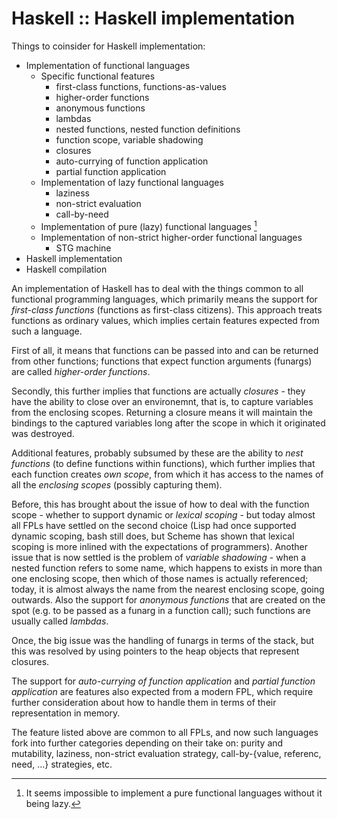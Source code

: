 # Haskell :: Haskell implementation

Things to coinsider for Haskell implementation:

- Implementation of functional languages
  - Specific functional features
    - first-class functions, functions-as-values
    - higher-order functions
    - anonymous functions
    - lambdas
    - nested functions, nested function definitions
    - function scope, variable shadowing
    - closures
    - auto-currying of function application
    - partial function application
  - Implementation of lazy functional languages
    - laziness
    - non-strict evaluation
    - call-by-need
  - Implementation of pure (lazy) functional languages [^¹]
  - Implementation of non-strict higher-order functional languages
    - STG machine
- Haskell implementation
- Haskell compilation


An implementation of Haskell has to deal with the things common to all functional programming languages, which primarily means the support for *first-class functions* (functions as first-class citizens). This approach treats functions as ordinary values, which implies certain features expected from such a language.

First of all, it means that functions can be passed into and can be returned from other functions; functions that expect function arguments (funargs) are called *higher-order functions*.

Secondly, this further implies that functions are actually *closures* - they have the ability to close over an environemnt, that is, to capture variables from the enclosing scopes. Returning a closure means it will maintain the bindings to the captured variables long after the scope in which it originated was destroyed.

Additional features, probably subsumed by these are the ability to *nest functions* (to define functions within functions), which further implies that each function creates *own scope*, from which it has access to the names of all the *enclosing scopes* (possibly capturing them).

Before, this has brought about the issue of how to deal with the function scope - whether to support dynamic or *lexical scoping* - but today almost all FPLs have settled on the second choice (Lisp had once supported dynamic scoping, bash still does, but Scheme has shown that lexical scoping is more inlined with the expectations of programmers). Another issue that is now settled is the problem of *variable shadowing* - when a nested function refers to some name, which happens to exists in more than one enclosing scope, then which of those names is actually referenced; today, it is almost always the name from the nearest enclosing scope, going outwards. Also the support for *anonymous functions* that are created on the spot (e.g. to be passed as a funarg in a function call); such functions are usually called *lambdas*.

Once, the big issue was the handling of funargs in terms of the stack, but this was resolved by using pointers to the heap objects that represent closures.

The support for *auto-currying of function application* and *partial function application* are features also expected from a modern FPL, which require further consideration about how to handle them in terms of their representation in memory.

The feature listed above are common to all FPLs, and now such languages fork into further categories depending on their take on: purity and mutability, laziness, non-strict evaluation strategy, call-by-{value, referenc, need, …} strategies, etc.


[^¹]: It seems impossible to implement a pure functional languages without it being lazy.
